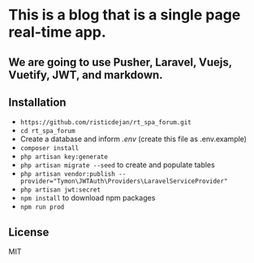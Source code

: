 # This is a blog that is a single page real-time app.

## We are going to use Pusher, Laravel, Vuejs, Vuetify, JWT, and markdown.

## Installation

-   `https://github.com/risticdejan/rt_spa_forum.git`
-   `cd rt_spa_forum`
-   Create a database and inform _.env_ (create this file as .env.example)
-   `composer install`
-   `php artisan key:generate`
-   `php artisan migrate --seed` to create and populate tables
-   `php artisan vendor:publish --provider="Tymon\JWTAuth\Providers\LaravelServiceProvider"`
-   `php artisan jwt:secret`
-   `npm install` to download npm packages
-   `npm run prod`

## License

MIT
